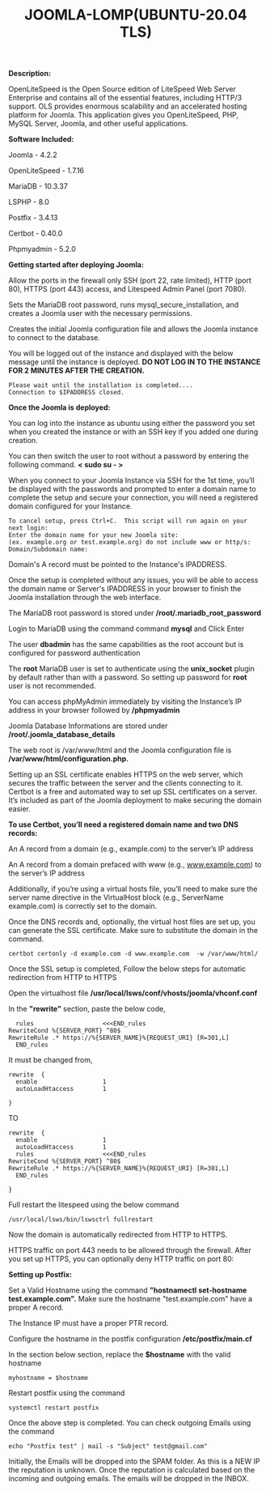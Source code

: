 ﻿---
title: JOOMLA-LOMP(UBUNTU-20.04 TLS)
sidebar_label: JOOMLA-LOMP
---

**Description:**

OpenLiteSpeed is the Open Source edition of LiteSpeed Web Server Enterprise and contains all of the essential features, including HTTP/3 support. OLS provides enormous scalability and an accelerated hosting platform for Joomla. This application gives you OpenLiteSpeed, PHP, MySQL Server, Joomla, and other useful applications.

**Software Included:**

Joomla - 4.2.2

OpenLiteSpeed - 1.7.16

MariaDB - 10.3.37

LSPHP - 8.0

Postfix - 3.4.13

Certbot - 0.40.0

Phpmyadmin - 5.2.0

**Getting started after deploying Joomla:**

 Allow the ports in the firewall only SSH (port 22, rate limited), HTTP (port 80), HTTPS (port 443) access, and Litespeed Admin Panel (port 7080).

 Sets the MariaDB root password, runs mysql_secure_installation, and creates a Joomla user with the necessary permissions.

 Creates the initial Joomla configuration file and allows the Joomla instance to connect to the database.

 You will be logged out of the instance and displayed with the below message until the instance is deployed. **DO NOT LOG IN TO THE INSTANCE FOR 2 MINUTES AFTER THE CREATION.**
~~~
Please wait until the installation is completed....
Connection to $IPADDRESS closed.
~~~

**Once the Joomla is deployed:**

 You can log into the instance as ubuntu using either the password you set when you created the instance or with an SSH key if you added one during creation.

 You can then switch the user to root without a password by entering the following command. **< sudo su - >**

 When you connect to your Joomla Instance via SSH for the 1st time, you’ll be displayed with the passwords and prompted to enter a domain name to complete the setup and secure your connection, you will need a registered domain configured for your Instance.
~~~
To cancel setup, press Ctrl+C.  This script will run again on your next login:
Enter the domain name for your new Joomla site:
(ex. example.org or test.example.org) do not include www or http/s:
Domain/Subdomain name: 
~~~

 Domain's A record must be pointed to the Instance's IPADDRESS.

 Once the setup is completed without any issues, you will be able to access the domain name or Server's IPADDRESS in your browser to finish the Joomla installation through the web interface.

 The MariaDB root password is stored under **/root/.mariadb_root_password**

 Login to MariaDB using the command command  **mysql**  and Click Enter

 The user **dbadmin** has the same capabilities as the root account but is configured for password authentication

 The **root** MariaDB user is set to authenticate using the **unix_socket** plugin by default rather than with a password. So setting up password for **root** user is not recommended.

 You can access phpMyAdmin immediately by visiting the Instance’s IP address in your browser followed by **/phpmyadmin**

 Joomla Database Informations are stored under **/root/.joomla_database_details**

 The web root is /var/www/html and the Joomla configuration file is **/var/www/html/configuration.php.**

Setting up an SSL certificate enables HTTPS on the web server, which secures the traffic between the server and the clients connecting to it. Certbot is a free and automated way to set up SSL certificates on a server. It’s included as part of the Joomla deployment to make securing the domain easier.

**To use Certbot, you’ll need a registered domain name and two DNS records:**

An A record from a domain (e.g., example.com) to the server’s IP address

An A record from a domain prefaced with www (e.g., www.example.com) to the server’s IP address

Additionally, if you’re using a virtual hosts file, you’ll need to make sure the server name directive in the VirtualHost block (e.g., ServerName example.com) is correctly set to the domain.

Once the DNS records and, optionally, the virtual host files are set up, you can generate the SSL certificate. Make sure to substitute the domain in the command.

~~~
certbot certonly -d example.com -d www.example.com  -w /var/www/html/
~~~

 Once the SSL setup is completed, Follow the below steps for automatic redirection from HTTP to HTTPS

 Open the virtualhost file **/usr/local/lsws/conf/vhosts/joomla/vhconf.conf**

 In the **"rewrite"** section, paste the below code,
~~~
  rules                   <<<END_rules
RewriteCond %{SERVER_PORT} ^80$
RewriteRule .* https://%{SERVER_NAME}%{REQUEST_URI} [R=301,L]
  END_rules
~~~

It must be changed from,
~~~
rewrite  {
  enable                  1
  autoLoadHtaccess        1
  
}
~~~

TO
~~~
rewrite  {
  enable                  1
  autoLoadHtaccess        1
  rules                   <<<END_rules
RewriteCond %{SERVER_PORT} ^80$
RewriteRule .* https://%{SERVER_NAME}%{REQUEST_URI} [R=301,L]
  END_rules

}
~~~

Full restart the litespeed using the below command
~~~
/usr/local/lsws/bin/lswsctrl fullrestart
~~~

Now the domain is automatically redirected from HTTP to HTTPS.

HTTPS traffic on port 443 needs to be allowed through the firewall. After you set up HTTPS, you can optionally deny HTTP traffic on port 80:

**Setting up Postfix:**

 Set a Valid Hostname using the command **"hostnamectl set-hostname test.example.com".** Make sure the hostname "test.example.com" have a proper A record.

 The Instance IP must have a proper PTR record.

 Configure the hostname in the postfix configuration **/etc/postfix/main.cf**

In the section below section, replace the **$hostname** with the valid hostname
~~~
myhostname = $hostname
~~~

 Restart postfix using the command
~~~
systemctl restart postfix
~~~

 Once the above step is completed. You can check outgoing Emails using the command
~~~
echo "Postfix test" | mail -s "Subject" test@gmail.com"
~~~

Initially, the Emails will be dropped into the SPAM folder. As this is a NEW IP the reputation is unknown. Once the reputation is calculated based on the incoming and outgoing emails. The emails will be dropped in the INBOX.
